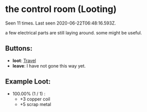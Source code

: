 # the control room (Looting)

Seen 11 times. Last seen 2020-06-22T06:48:16.593Z.

a few electrical parts are still laying around. some might be useful.

## Buttons:

- **loot**: [Travel](Travel-travel.md)
- **leave**: I have not gone this way yet.

## Example Loot:

- 100.00% (1 / 1) :
  - +3 copper coil
  - +5 scrap metal